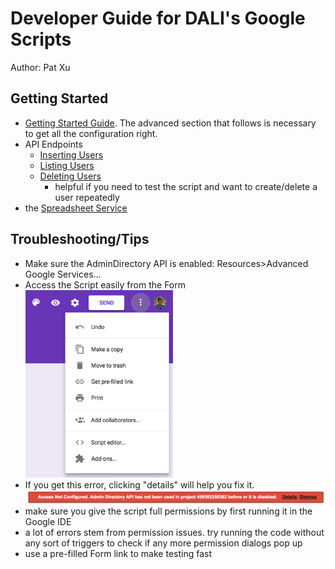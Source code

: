 # Developer Guide for DALI's Google Scripts
Author: Pat Xu

## Getting Started
- [Getting Started Guide](https://developers.google.com/apps-script/guides/services/). The advanced section that follows is necessary to get all the configuration right.
- API Endpoints
  - [Inserting Users](https://developers.google.com/admin-sdk/directory/v1/reference/users/insert)
  - [Listing Users](https://developers.google.com/admin-sdk/directory/v1/reference/users/list)
  - [Deleting Users](https://developers.google.com/admin-sdk/directory/v1/reference/users/delete)
    - helpful if you need to test the script and want to create/delete a user repeatedly
- the [Spreadsheet Service](https://developers.google.com/apps-script/reference/spreadsheet/)

## Troubleshooting/Tips
- Make sure the AdminDirectory API is enabled: Resources>Advanced Google Services...
- Access the Script easily from the Form
  <br>
  <img src="imgs/google_script_editor.png" height=300px>
- If you get this error, clicking "details" will help you fix it.
  <br>
  <img src="imgs/google_script_error.png" width=600px>
- make sure you give the script full permissions by first running it in the Google IDE
- a lot of errors stem from permission issues. try running the code without any sort of triggers to check if any more permission dialogs pop up
- use a pre-filled Form link to make testing fast
